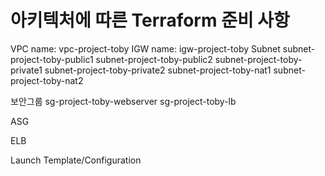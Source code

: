 # 아키텍처에 따른 Terraform 준비 사항
VPC
	name: vpc-project-toby
IGW
	name: igw-project-toby
Subnet
	subnet-project-toby-public1
	subnet-project-toby-public2
	subnet-project-toby-private1
	subnet-project-toby-private2
	subnet-project-toby-nat1
	subnet-project-toby-nat2

보안그룹
	sg-project-toby-webserver
	sg-project-toby-lb

ASG


ELB


Launch Template/Configuration

